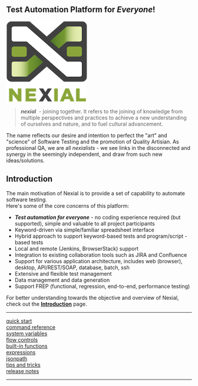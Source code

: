 ## Test Automation Platform for _Everyone_!

<img src="image/logo-x.png" alt="Nexial" style="box-shadow:none"/>

> _**nexial**_  - joining together.  It refers to the joining of knowledge from multiple perspectives 
and practices to achieve a new understanding of ourselves and nature, and to fuel cultural 
advancement. 

The name reflects our desire and intention to perfect the "art" and "science" of Software Testing 
and the promotion of Quality Artisian.  As professional QA, we are all _nexialists_ - we see links
in the disconnected and synergy in the seemingly independent, and draw from such new 
ideas/solutions.


## Introduction

The main motivation of Nexial is to provide a set of capability to automate software testing.  
Here's some of the core concerns of this platform:

- ***Test automation for everyone*** - no coding experience required (but supported), simple and 
  valuable to all project participants
- Keyword-driven via simple/familiar spreadsheet interface
- Hybrid approach to support keyword-based tests and program/script -based tests
- Local and remote (Jenkins, BrowserStack) support
- Integration to existing collaboration tools such as JIRA and Confluence
- Support for various application architecture, includes web (browser), desktop, API/REST/SOAP, 
		database, batch, ssh
- Extensive and flexible test management
- Data management and data generation
- Support FREP (functional, regression, end-to-end, performance testing)

For better understanding towards the objective and overview of Nexial, check out 
the **[Introduction](quickstart/IntroductionAndFAQ)** page.

---------------------------------------------

<div class="quick_link"><a href="quickstart">quick start</a></div>
<div class="quick_link"><a href="commands">command reference</a></div>
<div class="quick_link"><a href="systemvars">system variables</a></div>
<div class="quick_link"><a href="flowcontrols">flow controls</a></div>

<div style="clear:both" />

<div class="quick_link"><a href="functions">built-in functions</a></div>
<div class="quick_link"><a href="expressions">expressions</a></div>
<div class="quick_link"><a href="jsonpath">jsonpath</a></div>
<div class="quick_link"><a href="tipsandtricks">tips and tricks</a></div>

<div style="clear:both" />


<div class="quick_link"><a href="release">release notes</a></div>

<div style="clear:both" />

---------------------------------------------



